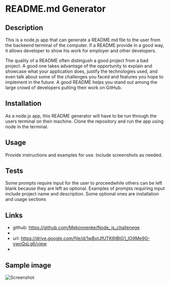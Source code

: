 # README.md Generator 

## Description

This is a node.js app that can generate a README.md file to the user from the backeend terminal of the computer. If a README provide in a good way, it allows developer to show his work for employer and other developers.

The quality of a README often distingush a good project from a bad project. A good one takes advantage of the opportunity to explain and showcase what your application does, justify the technologies used, and even talk about some of the challenges you faced and features you hope to implement in the future. A good README helps you stand out among the large crowd of developers putting their work on GitHub.

## Installation

As a node.js app, this README generator will have to be run through the users terminal on their machine. Clone the repository and run the app using node in the terminal.

## Usage

Provide instructions and examples for use. Include screenshots as needed.

## Tests

Some prompts require input for the user to proceedwhile others can be left blank because they are left as optional. Examples of prompts requiring input include project name and description. Some optional ones are installation and usage sections

## Links

- github: https://github.com/Mekonnenke/Node_js_challenege
- 
- url: https://drive.google.com/file/d/1wBxtJfUTK6tBtG1_IO9Me9G-vwoQsLg6/view
- 
## Sample image

![Screenshot](https://user-images.githubusercontent.com/90818220/159147693-770615a1-fefa-448a-8fb1-50c884534b00.JPG)
